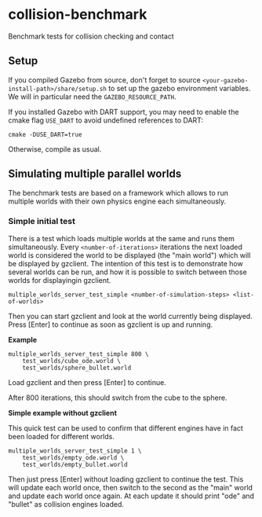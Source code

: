 # collision-benchmark

Benchmark tests for collision checking and contact

## Setup

If you compiled Gazebo from source, don't forget to source ``<your-gazebo-install-path>/share/setup.sh`` to set up the 
gazebo environment variables. We will in particular need the ``GAZEBO_RESOURCE_PATH``.

If you installed Gazebo with DART support, you may need to enable the cmake flag ``USE_DART`` to avoid
undefined references to DART:

``cmake -DUSE_DART=true``

Otherwise, compile as usual.

## Simulating multiple parallel worlds

The benchmark tests are based on a framework which allows to run multiple worlds
with their own physics engine each simultaneously.

### Simple initial test

There is a test which loads multiple worlds at the same and runs them simultaneously.
Every ``<number-of-iterations>`` iterations the next loaded world is considered
the world to be displayed (the "main world") which will be displayed by gzclient. The intention
of this test is to demonstrate how several worlds can be run, and how it is possible to switch
between those worlds for displayingin gzclient.

``multiple_worlds_server_test_simple <number-of-simulation-steps> <list-of-worlds>``

Then you can start gzclient and look at the world currently being displayed. Press [Enter] to continue
as soon as gzclient is up and running.

**Example**

```
multiple_worlds_server_test_simple 800 \
    test_worlds/cube_ode.world \
    test_worlds/sphere_bullet.world
```
Load gzclient and then press [Enter] to continue.

After 800 iterations, this should switch from the cube to the sphere.

**Simple example without gzclient**

This quick test can be used to confirm that different engines have in fact
been loaded for different worlds.

```
multiple_worlds_server_test_simple 1 \
    test_worlds/empty_ode.world \
    test_worlds/empty_bullet.world
```

Then just press [Enter] without loading gzclient to continue the test.
This will update each world once, then switch to the second as the "main" world
and update each world once again. At each update it should print "ode" and "bullet" as collision engines loaded.

